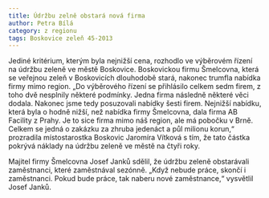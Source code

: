 ```yaml
---
title: Údržbu zelně obstará nová firma
author: Petra Bílá
category: z regionu
tags: Boskovice zeleň 45-2013
---
```


Jediné kritérium, kterým byla nejnižší cena, rozhodlo ve výběrovém řízení na údržbu zeleně ve městě Boskovice. Boskovickou firmu Šmelcovna, která se veřejnou zeleň v Boskovicích dlouhodobě stará, nakonec trumfla nabídka firmy mimo region. „Do výběrového řízení se přihlásilo celkem sedm firem, z toho dvě nesplnily některé podmínky. Jedna firma následně některé věci dodala. Nakonec jsme tedy posuzovali nabídky šesti firem. Nejnižší nabídku, která byla o hodně nižší, než nabídka firmy Šmelcovna, dala firma AB Facility z Prahy. Je to sice firma mimo náš region, ale má pobočku v Brně. Celkem se jedná o zakázku za zhruba jedenáct a půl milionu korun,“ prozradila místostarostka Boskovic Jaromíra Vítková s tím, že tato částka pokrývá náklady na údržbu zeleně ve městě na čtyři roky.

Majitel firmy Šmelcovna Josef Janků sdělil, že údržbu zeleně obstarávali zaměstnanci, které zaměstnával sezónně. „Když nebude práce, skončí i zaměstnanci. Pokud bude práce, tak naberu nové zaměstnance,“ vysvětlil Josef Janků.